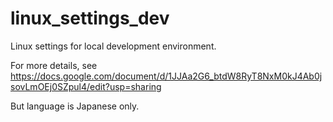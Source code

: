 # linux_settings_dev
Linux settings for local development environment.

For more details, see https://docs.google.com/document/d/1JJAa2G6_btdW8RyT8NxM0kJ4Ab0jsovLmOEj0SZpul4/edit?usp=sharing

But language is Japanese only.
